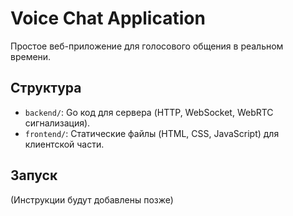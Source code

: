 # Voice Chat Application

Простое веб-приложение для голосового общения в реальном времени.

## Структура

- `backend/`: Go код для сервера (HTTP, WebSocket, WebRTC сигнализация).
- `frontend/`: Статические файлы (HTML, CSS, JavaScript) для клиентской части.

## Запуск

(Инструкции будут добавлены позже)
